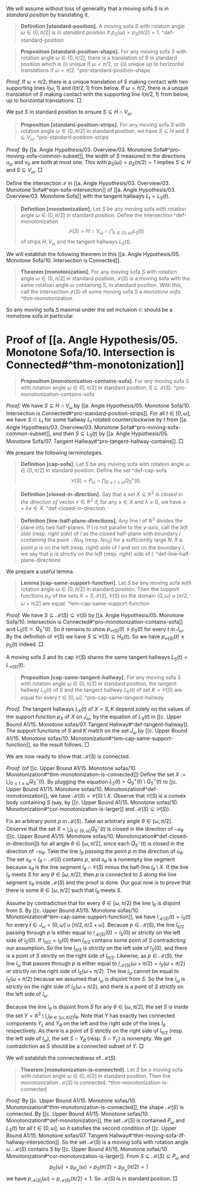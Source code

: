 We will assume without loss of generality that a moving sofa $S$ is in _standard position_ by translating it.

> __Definition [standard-position].__ A moving sofa $S$ with rotation angle $\omega \in (0, \pi/2]$ is in _standard position_ if $p_S(\omega) = p_S(\pi/2) = 1$.
> ^def-standard-position

> __Proposition [standard-position-shape].__ For any moving sofa $S$ with rotation angle $\omega \in (0, \pi/2]$, there is a translation of $S$ in standard position which is (i) unique if $\omega < \pi/2$, or (ii) unique up to horizontal translations if $\omega = \pi/2$.
> ^pro-standard-position-shape

_Proof._ If $\omega < \pi/2$, there is a unique translation of $S$ making contact with two supporting lines $l(\omega, 1)$ and $l(\pi/2, 1)$ from below. If $\omega = \pi/2$, there is a unique translation of $S$ making contact with the supporting line $l(\pi/2, 1)$ from below, up to horizontal translations. □

We put $S$ in standard position to ensure $S \subseteq H \cap V_\omega$.

> __Proposition [standard-position-strips].__ For any moving sofa $S$ with rotation angle $\omega \in (0, \pi/2]$ in standard position, we have $S \subseteq H$ and $S \subseteq V_\omega$. ^pro-standard-position-strips

_Proof._ By [[a. Angle Hypothesis/03. Overview/03. Monotone Sofa#^pro-moving-sofa-common-subset]], the width of $S$ measured in the directions $u_{\omega}$ and $v_0$ are both at most one. This with $p_S(\omega) = p_S(\pi/2) = 1$ implies $S \subseteq H$ and $S \subseteq V_\omega$. □

Define the intersection $\mathcal{I}$ in [[a. Angle Hypothesis/03. Overview/03. Monotone Sofa#^eqn-sofa-intersection]] of [[a. Angle Hypothesis/03. Overview/03. Monotone Sofa]] with the tangent hallways $L_t = L_S(t)$.

> __Definition [monotonization].__ Let $S$ be any moving sofa with rotation angle $\omega \in (0, \pi/2]$ in standard position. Define the intersection ^def-monotonization
$$
\mathcal{I}(S) = H \cap V_\omega \cap \bigcap_{t \in [0, \omega]} L_S(t)
$$
> of strips $H, V_\omega$ and the tangent hallways $L_S(t)$.

We will establish the following theorem in this [[a. Angle Hypothesis/05. Monotone Sofa/10. Intersection is Connected]].

> __Theorem [monotonization].__ For any moving sofa $S$ with rotation angle $\omega \in (0, \pi/2]$ in standard position, $\mathcal{I}(S)$ is a moving sofa with the same rotation angle $\omega$ containing $S$, in standard position. With this, call the intersection $\mathcal{I}(S)$ of some moving sofa $S$ a _monotone sofa_. ^thm-monotonization

So any moving sofa $S$ maximal under the set inclusion $\subset$ should be a monotone sofa in particular.

# Proof of [[a. Angle Hypothesis/05. Monotone Sofa/10. Intersection is Connected#^thm-monotonization]]

> __Proposition [monotonization-contains-sofa].__ For any moving sofa $S$ with rotation angle $\omega \in (0, \pi/2]$ in standard position, $S \subseteq \mathcal{I}(S)$. ^pro-monotonization-contains-sofa

_Proof._ We have $S \subseteq H \cap V_\omega$ by [[a. Angle Hypothesis/05. Monotone Sofa/10. Intersection is Connected#^pro-standard-position-strips]]. For all $t \in [0, \omega]$, we have $S \subset L_t$ for some hallway $L_t$ rotated counterclockwise by $t$ from [[a. Angle Hypothesis/03. Overview/03. Monotone Sofa#^pro-moving-sofa-common-subset]], and then $S \subseteq L_S(t)$ by [[a. Angle Hypothesis/05. Monotone Sofa/07. Tangent Hallway#^pro-tangent-hallway-contains]]. □

We prepare the following terminologies.

> __Definition [cap-sofa].__ Let $S$ be any moving sofa with rotation angle $\omega \in (0, \pi/2]$ in standard position. Define the set ^def-cap-sofa
$$
\mathcal{C}(S) = P_\omega \cap \bigcap_{0 \leq t \leq \omega} Q^+_S(t).
$$

> __Definition [closed-in-direction].__ Say that a set $X \subseteq \mathbb{R}^2$ is _closed in the direction of_ vector $v \in \mathbb{R}^2$ if, for any $x \in X$ and $\lambda \geq 0$, we have $x + \lambda v \in X$. ^def-closed-in-direction

> __Definition [line-half-plane-directions].__ Any line $l$ of $\mathbb{R}^2$ divides the plane into two half-planes. If $l$ is not parallel to the $y$-axis, call the _left side_ (resp. _right side_) of $l$ as the closed half-plane with boundary $l$ containing the point $- Nu_0$ (resp. $Nu_0$) for a sufficiently large $N$. If a point $p$ is on the left (resp. right) side of $l$ and not on the boundary $l$, we say that $p$ is _strictly on the left_ (resp. _right_) _side_ of $l$. ^def-line-half-plane-directions

We prepare a useful lemma.

> __Lemma [cap-same-support-function].__ Let $S$ be any moving sofa with rotation angle $\omega \in [0, \pi/2]$ in standard position. Then the support functions $p_X$ of the sets $X = S, \mathcal{I}(S), \mathcal{C}(S)$ on the domain $[0, \omega] \cup [\pi/2, \omega + \pi/2]$ are equal. ^lem-cap-same-support-function

_Proof._ We have $S \subseteq \mathcal{M}(S) \subseteq \mathcal{C}(S)$ by [[a. Angle Hypothesis/05. Monotone Sofa/10. Intersection is Connected#^pro-monotonization-contains-sofa]] and $L_S(t) \subset Q_S^+(t)$. So it remains to show $p_{\mathcal{C}(S)}(t) \leq p_S(t)$ for every $t$ in $J_\omega$. By the definition of $\mathcal{C}(S)$ we have $S \subseteq \mathcal{C}(S) \subseteq H_S(t)$. So we have $p_{\mathcal{C}(S)}(t) \leq p_S(t)$ indeed. □

A moving sofa $S$ and its cap $\mathcal{C}(S)$ shares the same tangent hallways $L_S(t) = L_{\mathcal{C}(S)}(t)$.

> __Proposition [cap-same-tangent-hallway].__ For any moving sofa $S$ with rotation angle $\omega \in [0, \pi/2]$ in standard position, the tangent hallway $L_S(t)$ of $S$ and the tangent hallway $L_K(t)$ of set $K = \mathcal{C}(S)$ are equal for every $t \in [0, \omega]$. ^pro-cap-same-tangent-hallway

_Proof._ The tangent hallways $L_X(t)$ of $X = S, K$ depend solely on the values of the support function $p_X$ of $X$ on $J_\omega$, by the equation of $L_X(t)$ in [[c. Upper Bound A1/15. Monotone sofas/07. Tangent Hallway#^def-tangent-hallway]]. The support functions of $S$ and $K$ match on the set $J_\omega$ by [[c. Upper Bound A1/15. Monotone sofas/10. Monotonization#^lem-cap-same-support-function]], so the result follows. □

We are now ready to show that $\mathcal{M}(S)$ is connected.

_Proof._ (of [[c. Upper Bound A1/15. Monotone sofas/10. Monotonization#^thm-monotonization-is-connected]]) Define the set $X := \bigcup_{0 \leq t \leq \omega} Q^-_S(t)$. By plugging the equation $L_S(t) = Q_S^+(t) \setminus Q_S^-(t)$ to [[c. Upper Bound A1/15. Monotone sofas/10. Monotonization#^def-monotonization]], we have $\mathcal{M}(S) = \mathcal{C}(S) \setminus X$. Observe that $\mathcal{C}(S)$ is a convex body containing $S$ (say, by [[c. Upper Bound A1/15. Monotone sofas/10. Monotonization#^cor-monotonization-is-larger]] and $\mathcal{M}(S) \subseteq \mathcal{C}(S)$).

Fix an arbitrary point $p$ in $\mathcal{M}(S)$. Take an arbitrary angle $\theta \in [\omega, \pi/2]$. Observe that the set $X = \bigcup_{t \in [0, \omega]} Q^-_S(t)$ is closed in the direction of $-u_\theta$ ([[c. Upper Bound A1/15. Monotone sofas/10. Monotonization#^def-closed-in-direction]]) for all angle $\theta \in [\omega, \pi/2]$, since each $Q_S^-(t)$ is closed in the direction of $-u_\theta$. Take the line $l_\theta$ passing the point $p$ in the direction of $u_\theta$. The set $s_\theta = l_\theta \cap \mathcal{M}(S)$ contains $p$, and $s_\theta$ is a nonempty line segment because $s_\theta$ is the line segment $l_\theta \cap \mathcal{C}(S)$ minus the half-line $l_\theta \setminus X$. If the line $l_\theta$ meets $S$ for any $\theta \in [\omega, \pi/2]$, then $p$ is connected to $S$ along the line segment $s_\theta$ inside $\mathcal{M}(S)$ and the proof is done. Our goal now is to prove that there is some $\theta \in [\omega, \pi/2]$ such that $l_\theta$ meets $S$.

Assume by contradiction that for every $\theta \in [\omega, \pi/2]$ the line $l_\theta$ is disjoint from $S$. By [[c. Upper Bound A1/15. Monotone sofas/10. Monotonization#^lem-cap-same-support-function]], we have $l_{\mathcal{M}(S)}(t) = l_S(t)$ for every $t \in J_\omega = [0, \omega] \cup [\pi/2, \pi/2 + \omega]$. Because $p \in \mathcal{M}(S)$, the line $l_{\pi/2}$ passing through $p$ is either equal to $l_{\mathcal{M}(S)}(0) = l_S(0)$ or strictly on the left side of $l_{S}(0)$. If $l_{\pi/2} = l_S(0)$ then $l_{\pi/2}$ contains some point of $S$ contradicting our assumption. So the line $l_{\pi/2}$ is strictly on the left side of $l_{S}(0)$, and there is a point of $S$ strictly on the right side of $l_{\pi/2}$. Likewise, as $p \in \mathcal{M}(S)$, the line $l_{\omega}$ that passes through $p$ is either equal to $l_{\mathcal{M}(S)}(\omega + \pi/2) = l_S(\omega + \pi/2)$ or strictly on the right side of $l_S(\omega + \pi/2)$. The line $l_\omega$ cannot be equal to $l_S(\omega + \pi/2)$ because we assumed that $l_\omega$ is disjoint from $S$. So the line $l_{\omega}$ is strictly on the right side of $l_S(\omega + \pi/2)$, and there is a point of $S$ strictly on the left side of $l_{\omega}$.

Because the line $l_\theta$ is disjoint from $S$ for any $\theta \in [\omega, \pi/2]$, the set $S$ is inside the set $Y = \mathbb{R}^2 \setminus \bigcup_{\theta \in [\omega, \pi/2]} l_\theta$. Note that $Y$ has exactly two connected components $Y_L$ and $Y_R$ on the left and the right side of the lines $l_\theta$ respectively. As there is a point of $S$ strictly on the right side of $l_{\pi/2}$ (resp. the left side of $l_\omega$), the set $S \cap Y_R$ (resp. $S \cap Y_L)$ is nonempty. We get contradiction as $S$ should be a connected subset of $Y$. □


We will establish the connectedness of $\mathcal{M}(S)$.

> __Theorem [monotonization-is-connected].__ Let $S$ be a moving sofa with rotation angle $\omega \in (0, \pi/2]$ in standard position. Then the monotonization $\mathcal{M}(S)$ is connected. ^thm-monotonization-is-connected

_Proof._ By [[c. Upper Bound A1/15. Monotone sofas/10. Monotonization#^thm-monotonization-is-connected]], the shape $\mathcal{M}(S)$ is connected. By [[c. Upper Bound A1/15. Monotone sofas/10. Monotonization#^def-monotonization]], the set $\mathcal{M}(S)$ is contained $P_\omega$ and $L_S(t)$ for all $t \in [0, \omega]$, so it satisfies the second condition of [[c. Upper Bound A1/15. Monotone sofas/07. Tangent Hallway#^thm-moving-sofa-iff-hallway-intersection]]. So the set $\mathcal{M}(S)$ is a moving sofa with rotation angle $\omega$. $\mathcal{M}(S)$ contains $S$ by [[c. Upper Bound A1/15. Monotone sofas/10. Monotonization#^cor-monotonization-is-larger]]. From $S \subseteq \mathcal{M}(S) \subseteq P_\omega$ and
$$
p_S(\omega) = p_{P_\omega}(\omega) = p_S(\pi/2) = p_{P_\omega}(\pi/2) = 1
$$
we have $p_{\mathcal{M}(S)}(\omega) = p_{\mathcal{M}(S)}(\pi/2) = 1$. So $\mathcal{M}(S)$ is in standard position. □
